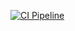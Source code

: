[![CI Pipeline](https://github.com/Regina73G/ajs_async_promises/actions/workflows/main.yml/badge.svg)](https://github.com/Regina73G/ajs_async_promises/actions/workflows/main.yml)
